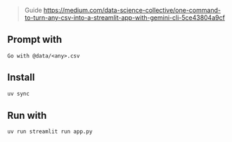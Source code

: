 > Guide 
> https://medium.com/data-science-collective/one-command-to-turn-any-csv-into-a-streamlit-app-with-gemini-cli-5ce43804a9cf

## Prompt with
```
Go with @data/<any>.csv
```

## Install
```sh
uv sync
```

## Run with

```sh
uv run streamlit run app.py
```